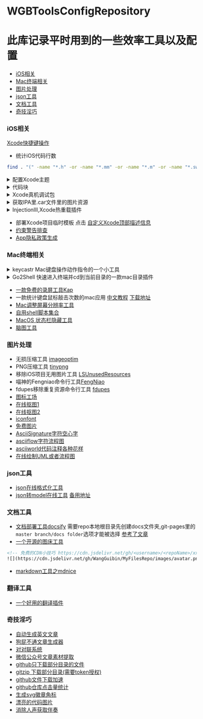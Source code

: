 # WGBToolsConfigRepository
# 此库记录平时用到的一些效率工具以及配置

- [iOS相关](#ios)
- [Mac终端相关](#mac)
- [图片处理](#image)
- [json工具](#json)
- [文档工具](#doc)
- [奇技淫巧](#other)





<h3 id="ios"> iOS相关 </h3>

[Xcode快捷键操作](../Xcode快捷键操作.md)

- 统计iOS代码行数
```bash
find . "(" -name "*.h" -or -name "*.mm" -or -name "*.m" -or -name "*.swift" ")" -print | xargs wc -l 
```

<details>
<summary> 配置Xcode主题 </summary>
  在./Xcode Theme里是一些收集的主题,其中
CoderWGB Theme.xccolortheme这个是我配置的,类似于sublime的风格, 配置之后肯定不想到了别的电脑上再配置一遍,很浪费时间的,毕竟时间就是命呐 !!!  Xcode主题文件的存放路径就在~/Library/Developer/Xcode/UserData/FontAndColorThemes/ ,打开找到对应你自己自定义的主题,拷贝出来即可给到别的电脑上使用,也是这个路径.
  当然能用脚本实现更加科学咯,可参考这个项目 <a href="https://github.com/hdoria/xcode-themes">https://github.com/hdoria/xcode-themes</a>
</details>

<details>
<summary> 代码块 </summary>
 ~/Library/Developer/Xcode/UserData/CodeSnippets 平时收藏的代码块都是存放在这的, 所以换公司换电脑异或是家里公司代码块同步如同此法,把代码块文件放进这里,重新启动Xcode即可食用。也可使用脚本来管理关联代码块,例如这个项目<a href="https://github.com/FantasticLBP/codesnippets">https://github.com/FantasticLBP/codesnippets</a>
</details>

<details>
<summary> Xcode真机调试包 </summary>
经常遇到手机系统版本高于Xcode SDK版本,导致无法调试,需要下载调试包兼容.
Xcode真机调试包的路径：`/Applications/Xcode.app/Contents/Developer/Platforms/iPhoneOS.platform/DeviceSupport`, 
可在 github 搜关键词 DeviceSupport 
  <p>调试包资源 <a href="https://github.com/iGhibli/iOS-DeviceSupport">https://github.com/iGhibli/iOS-DeviceSupport</a> </p>
   或者  <span>点击搜索 <a href="https://github.com/search?utf8=%E2%9C%93&q=DeviceSupport&ref=simplesearch">https://github.com/search?utf8=%E2%9C%93&q=DeviceSupport&ref=simplesearch</a> </span>
</details>

<details>
<summary> 获取IPA里.car文件里的图片资源 </summary>
1. <a href="https://github.com/steventroughtonsmith/cartool">cartool</a>  做个轮子用的人比较多,但是新版本的系统没有兼容,会crash之类的导致无法顺畅的使用,后来发现有网友修复了查看<a href="https://github.com/steventroughtonsmith/cartool/pull/26/commits/93c1cedd304bb4b4ad987bb1be10e453536b9300">issues#26</a> , 需要加上一些代码兼容才能使用 (本仓库里有修复版本cartool-master-fixed-Mojave-version可以直接使用)

2. <a href="https://github.com/insidegui/AssetCatalogTinkerer">AssetCatalogTinkerer</a> 这个轮子有人在维护,所以他目前是可以使用的, 傻瓜式的GUI,这个用起来比较爽,支持图片名模糊搜索,找到想要的直接拖拽出来,也可以批量全部导出, 但是唯一的缺点就是拖拽出来的图片.car里面还是会有一份,实际上是拖拽仅仅是拷贝出来的一份而已
</details>

<details>
<summary> InjectionIII,Xcode热重载插件 </summary>
提高开发效率的工具,方便调试UI,目前仅适用于模拟器(真机连局域网听说是可以但没尝试...) <a href="https://github.com/johnno1962/InjectionIII/releases"> InjectionIII </a>
</details>

- 部署Xcode项目临时模板 点击 [自定义Xcode顶部描述信息](./自定义Xcode顶部描述信息/README.md)
-  [约束警告排查](https://www.wtfautolayout.com/) 
- [App隐私政策生成](https://app-privacy-policy-generator.firebaseapp.com/#)


<h3 id="mac"> Mac终端相关 </h3>
<details>
<summary> keycastr Mac键盘操作动作指令的一个小工具 </summary>
  显示用户键盘操作指令,常用于录屏教程示范等
  <a href="https://github.com/keycastr/keycastr">https://github.com/keycastr/keycastr</a>
</details>

<details>
<summary> Go2Shell 快速进入终端并cd到当前目录的一款mac目录插件 </summary>
点击finder上的图标即可快速跳转系统终端或者iTerm并cd至到当前目录下,该软件地址 <a href="https://zipzapmac.com/Go2Shell"> https://zipzapmac.com/Go2Shell </a>
</details>

- [一款免费的录屏工具Kap](https://getkap.co/) 
- 一款统计键盘鼠标敲击次数的mac应用 [中文教程](https://zhuanlan.zhihu.com/p/21787949)  [下载地址](https://github.com/KonsomeJona/OctoMouse/releases) 
-  [Mac调整屏幕分辨率工具](https://github.com/avibrazil/RDM) 
- [自用shell脚本集合](https://github.com/WangGuibin/WGBToolsConfigRepository/blob/master/Shell/README.md)
-  [MacOS 状态栏隐藏工具](https://github.com/dwarvesf/hidden)
- [脑图工具](https://gitmind.cn)



<h3 id="image"> 图片处理 </h3>

- 无损压缩工具 [imageoptim](https://imageoptim.com/mac)
- PNG压缩工具 [tinypng](https://tinypng.com/)
- 移除iOS项目无用图片工具 [LSUnusedResources](https://github.com/tinymind/LSUnusedResources)
- 喵神的Fengniao命令行工具[FengNiao](https://github.com/onevcat/FengNiao) 
- fdupes移除重复资源命令行工具 [fdupes](https://github.com/adrianlopezroche/fdupes)
- [图标工场](https://icon.wuruihong.com)
- [在线抠图1](https://bgeraser.com/index.html) 
- [在线抠图2](https://www.remove.bg/zh)
- [iconfont](https://www.iconfont.cn)
- [免费图片](https://pixabay.com)
- [AsciiSignature字符空心字](http://www.kammerl.de/ascii/AsciiSignature.php)
- [asciiflow字符流程图](http://asciiflow.com/)
- [asciiworld代码注释各种花样](http://www.asciiworld.com)
- [在线绘制UML或者流程图](https://app.diagrams.net)

<h3 id="json"> json工具 </h3>

- [json在线格式化工具](https://www.json.cn/) 
- [json转model在线工具](http://modelend.com/) [备用地址](https://soar-coding-life.github.io/json2modelLocalTool/index.html)



<h3 id="doc"> 文档工具 </h3>

- [文档部署工具docsify](https://docsify.js.org/#/zh-cn/quickstart)  需要repo本地根目录先创建docs文件夹,git-pages里的`master branch/docs folder`选项才能被选择  [参考了文章](https://juejin.im/post/5b14b2f06fb9a01e5e3d3121) 
- [一个开源的图床工具](https://github.com/Molunerfinn/PicGo)
```html
<!-- 免费的CDN小技巧 https://cdn.jsdelivr.net/gh/<username>/<repoName>/xxx/xxx 真的香~  -->
![](https://cdn.jsdelivr.net/gh/WangGuibin/MyFilesRepo/images/avatar.png)
```
- [markdown工具之mdnice](https://www.mdnice.com)


<h3 id="tr"> 翻译工具 </h3>

- [一个好用的翻译插件](https://github.com/ripperhe/Bob)

<h3 id="other"> 奇技淫巧 </h3>

-  [自动生成英文文章](http://coffeeipsum.com/) 
-  [狗屁不通文章生成器](https://suulnnka.github.io/BullshitGenerator/index.html)
- [对对联系统](https://ai.binwang.me/couplet/)
- [微信公众号文章素材提取](http://www.91store.club/?adtag=basic.web.js)
- [github只下载部分目录的文件](http://zhoudaxiaa.gitee.io/downgit/#/home)
- [gitzip 下载部分目录(需要token授权)](https://kinolien.github.io/gitzip/)
- [github文件下载加速](https://shrill-pond-3e81.hunsh.workers.dev)
- [github仓库点击量统计](http://hits.dwyl.io)
- [生成svg徽章角标](https://shields.io)
- [漂亮的代码图片](https://carbon.now.sh)
- [消除人声获取伴奏](https://vocalremover.org/ch/)







